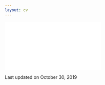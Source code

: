 ```yaml
---
layout: cv
---
```


<object data="{{ site.baseurl }}/Crawford_CV.pdf" width="750px" height="750px">
    <embed src="{{ site.baseurl }}/Crawford_CV.pdf">
    </embed>
</object>

<p>Last updated on October 30, 2019</p>
